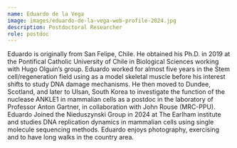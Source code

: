 ```yaml
---
name: Eduardo de la Vega
image: images/eduardo-de-la-vega-web-profile-2024.jpg
description: Postdoctoral Researcher
role: postdoc
---
```


Eduardo is originally from San Felipe, Chile. He obtained his Ph.D. in 2019 at the Pontifical Catholic University of Chile in Biological Sciences working with Hugo Olguin’s group. Eduardo worked for almost five years in the Stem cell/regeneration field using as a model skeletal muscle before his interest shifts to study DNA damage mechanisms. He then moved to Dundee, Scotland,  and later to Ulsan, South Korea to investigate the function of the nuclease ANKLE1 in mammalian cells as a postdoc in the laboratory of Professor Anton Gartner, in collaboration with John Rouse (MRC-PPU). Eduardo Joined the Nieduszynski Group in 2024 at The Earlham institute and studies DNA replication dynamics in mammalian cells using single molecule sequencing methods. Eduardo enjoys photography, exercising and to have long walks in the country area.

